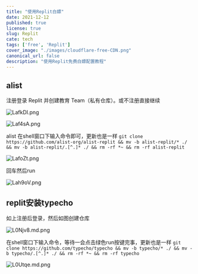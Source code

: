 ```yaml
---
title: "使用Replit白嫖"
date: 2021-12-12
published: true
license: true
slug: Replit
cate: tech
tags: ['free', 'Replit']
cover_image: "./images/cloudflare-free-CDN.png"
canonical_url: false
description: "使用Replit免费白嫖配置教程"
---
```

## alist

注册登录 Replit 并创建教育 Team（私有仓库）。或不注册直接继续

![LafkDI.png](https://s1.ax1x.com/2022/04/18/LafkDI.png)

![Laf4sA.png](https://s1.ax1x.com/2022/04/18/Laf4sA.png)

alist 在shell窗口下输入命令即可，更新也是一样
`git clone https://github.com/alist-org/alist-replit && mv -b alist-replit/* ./ && mv -b alist-replit/.[^.]* ./ && rm -rf *~ && rm -rf alist-replit`

![LafoZt.png](https://s1.ax1x.com/2022/04/18/LafoZt.png)

回车然后run

 ![Lah9oV.png](https://s1.ax1x.com/2022/04/18/Lah9oV.png)
 
 ## replit安装typecho

如上注册后登录，然后如图创建仓库

![L0Njv8.md.png](https://s1.ax1x.com/2022/04/19/L0Njv8.md.png)

在shell窗口下输入命令，等待一会点击绿色run按键完事，更新也是一样
`git clone https://github.com/typecho/typecho && mv -b typecho/* ./ && mv -b typecho/.[^.]* ./ && rm -rf *~ && rm -rf typecho`

![L0Utqe.md.png](https://s1.ax1x.com/2022/04/19/L0Utqe.md.png)



